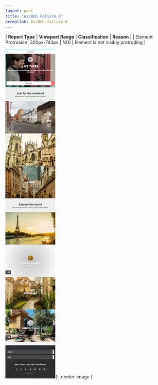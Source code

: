 ```yaml
---
layout: post
title: "AirBnb Failure 6"
permalink: AirBnb-failure-6
---
```

| **Report Type** | **Viewport Range** | **Classification** | **Reason** |
| Element Protrusion| 320px-743px | NOI | Element is not visibly protruding | 

![Screenshot of the fault](assets/images/AirBnb/fault6/overflow-Width531.png){: .center-image }